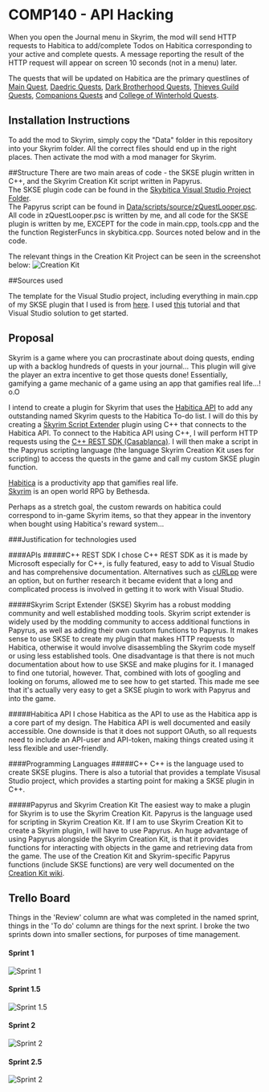 # COMP140 - API Hacking

When you open the Journal menu in Skyrim, the mod will send HTTP requests to Habitica to add/complete Todos on Habitica corresponding to your active and complete quests. A message reporting the result of the HTTP request will appear on screen 10 seconds (not in a menu) later.

The quests that will be updated on Habitica are the primary questlines of [Main Quest](http://www.uesp.net/wiki/Skyrim:Main_Quest), [Daedric Quests](http://www.uesp.net/wiki/Skyrim:Daedric_Quests), [Dark Brotherhood Quests](http://www.uesp.net/wiki/Skyrim:Dark_Brotherhood#Quests), [Thieves Guild Quests](http://www.uesp.net/wiki/Skyrim:Thieves_Guild_(faction)#Quests), [Companions Quests](http://www.uesp.net/wiki/Skyrim:Companions#Quests) and [College of Winterhold Quests](http://www.uesp.net/wiki/Skyrim:College_of_Winterhold_(faction)#Quests).

## Installation Instructions
To add the mod to Skyrim, simply copy the "Data" folder in this repository into your Skyrim folder. All the correct files should end up in the right places.
Then activate the mod with a mod manager for Skyrim.

##Structure
There are two main areas of code - the SKSE plugin written in C++, and the Skyrim Creation Kit script written in Papyrus.  
The SKSE plugin code can be found in the [Skybitica Visual Studio Project Folder](https://github.com/NecroReindeer/comp140-api-hacking/tree/master/skybitica/skybitica/skybitica).  
The Papyrus script can be found in [Data/scripts/source/zQuestLooper.psc](https://github.com/NecroReindeer/comp140-api-hacking/blob/master/Data/scripts/source/zQuestLooper.psc).  
All code in zQuestLooper.psc is written by me, and all code for the SKSE plugin is written by me, EXCEPT for the code in main.cpp, tools.cpp and the the function RegisterFuncs in skybitica.cpp. Sources noted below and in the code.

The relevant things in the Creation Kit Project can be seen in the screenshot below:
![Creation Kit](https://github.com/NecroReindeer/comp140-api-hacking/blob/master/Screenshots/Creation%20Kit.png)

##Sources used

The template for the Visual Studio project, including everything in main.cpp of my SKSE plugin that I used is from [here](https://github.com/xanderdunn/skaar/releases/tag/plugin3). I used [this](https://github.com/xanderdunn/skaar/wiki/SKSE%3A-Getting-Started) tutorial and that Visual Studio solution to get started.

## Proposal

Skyrim is a game where you can procrastinate about doing quests, ending up with a backlog hundreds of quests in your journal... This plugin will give the player an extra incentive to get those quests done! Essentially, gamifying a game mechanic of a game using an app that gamifies real life...! o.O  

I intend to create a plugin for Skyrim that uses the [Habitica API](https://habitica.com/static/api) to add any outstanding named Skyrim quests to the Habitica To-do list. I will do this by creating a [Skyrim Script Extender](http://skse.silverlock.org/) plugin using C++ that connects to the Habitica API. To connect to the Habitica API using C++, I will perform HTTP requests using the [C++ REST SDK (Casablanca)](https://casablanca.codeplex.com/). I will then make a script in the Papyrus scripting language (the language Skyrim Creation Kit uses for scripting) to access the quests in the game and call my custom SKSE plugin function.

[Habitica](https://habitica.com) is a productivity app that gamifies real life.  
[Skyrim](http://www.elderscrolls.com/skyrim/) is an open world RPG by Bethesda.

Perhaps as a stretch goal, the custom rewards on habitica could correspond to in-game Skyrim items, so that they appear in the inventory when bought using Habitica's reward system...  

###Justification for technologies used

####APIs
#####C++ REST SDK
I chose C++ REST SDK as it is made by Microsoft especially for C++, is fully featured, easy to add to Visual Studio and has comprehensive documentation. Alternatives such as [cURLpp](http://www.curlpp.org/) were an option, but on further research it became evident that a long and complicated process is involved in getting it to work with Visual Studio.

#####Skyrim Script Extender (SKSE)
Skyrim has a robust modding community and well established modding tools. Skyrim script extender is widely used by the modding community to access additional functions in Papyrus, as well as adding their own custom functions to Papyrus. It makes sense to use SKSE to create my plugin that makes HTTP requests to Habitica, otherwise it would involve disassembling the Skyrim code myself or using less established tools.
One disadvantage is that there is not much documentation about how to use SKSE and make plugins for it. I managed to find one tutorial, however. That, combined with lots of googling and looking on forums, allowed me to see how to get started. This made me see that it's actually very easy to get a SKSE plugin to work with Papyrus and into the game.

#####Habitica API
I chose Habitica as the API to use as the Habitica app is a core part of my design. The Habitica API is well documented and easily accessible. One downside is that it does not support OAuth, so all requests need to include an API-user and API-token, making things created using it less flexible and user-friendly.

####Programming Languages
#####C++
C++ is the language used to create SKSE plugins. There is also a tutorial that provides a template Visusal Studio project, which provides a starting point for making a SKSE plugin in C++.

#####Papyrus and Skyrim Creation Kit
The easiest way to make a plugin for Skyrim is to use the Skyrim Creation Kit. Papyrus is the language used for scripting in Skyrim Creation Kit. If I am to use Skyrim Creation Kit to create a Skyrim plugin, I will have to use Papyrus. An huge advantage of using Papyrus alongside the Skyrim Creation Kit, is that it provides functions for interacting with objects in the game and retrieving data from the game. The use of the Creation Kit and Skyrim-specific Papyrus functions (include SKSE functions) are very well documented on the [Creation Kit wiki](http://www.creationkit.com/index.php?title=Main_Page).

## Trello Board
Things in the 'Review' column are what was completed in the named sprint, things in the 'To do' column are things for the next sprint. I broke the two sprints down into smaller sections, for purposes of time management.

#### Sprint 1
![Sprint 1](https://github.com/NecroReindeer/comp140-api-hacking/blob/master/Screenshots/Trello/Sprint%201.png)

#### Sprint 1.5
![Sprint 1.5](https://github.com/NecroReindeer/comp140-api-hacking/blob/master/Screenshots/Trello/Sprint%201.5.png)


#### Sprint 2
![Sprint 2](https://github.com/NecroReindeer/comp140-api-hacking/blob/master/Screenshots/Trello/Sprint%202.png)

#### Sprint 2.5
![Sprint 2](https://github.com/NecroReindeer/comp140-api-hacking/blob/master/Screenshots/Trello/Sprint%202.5.png)
